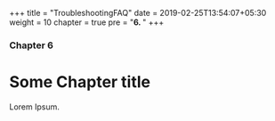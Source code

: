 +++
title = "TroubleshootingFAQ"
date = 2019-02-25T13:54:07+05:30
weight = 10
chapter = true
pre = "<b>6. </b>"
+++

### Chapter 6

# Some Chapter title

Lorem Ipsum.